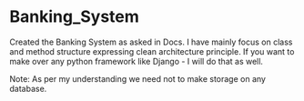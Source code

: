 # Banking_System

Created the Banking System as asked in Docs.
I have mainly focus on class and method structure expressing clean architecture principle.
If you want to make over any python framework like Django - I will do that as well.

Note: As per my understanding we need not to make storage on any database.
